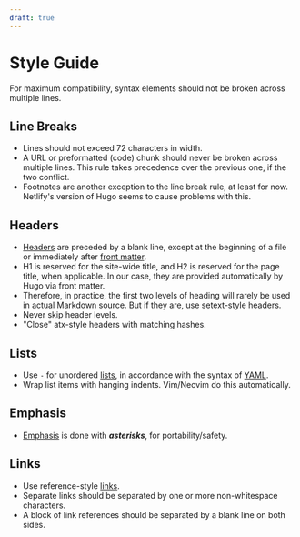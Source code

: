 ```yaml
---
draft: true
---
```

Style Guide
===========
For maximum compatibility, syntax elements should not be broken across
multiple lines.

Line Breaks
-----
- Lines should not exceed 72 characters in width.
- A URL or preformatted (code) chunk should never be broken across
  multiple lines. This rule takes precedence over the previous one, if
  the two conflict.
- Footnotes are another exception to the line break rule, at least for
  now. Netlify's version of Hugo seems to cause problems with this.

Headers
-------
- [Headers][] are preceded by a blank line, except at the beginning of a
	file or immediately after [front matter][].
- H1 is reserved for the site-wide title, and H2 is reserved for the
  page title, when applicable. In our case, they are provided
  automatically by Hugo via front matter.
- Therefore, in practice, the first two levels of heading will rarely be
  used in actual Markdown source. But if they are, use setext-style
  headers.
- Never skip header levels.
- "Close" atx-style headers with matching hashes.

[Headers]: https://daringfireball.net/projects/markdown/syntax#header
[front matter]: https://gohugo.io/content-management/front-matter/

Lists
-----
- Use `-` for unordered [lists][], in accordance with the syntax of
  [YAML][].
- Wrap list items with hanging indents. Vim/Neovim do this
  automatically.

[lists]: https://daringfireball.net/projects/markdown/syntax#list
[YAML]: https://yaml.org/

Emphasis
--------
- [Emphasis][] is done with ***asterisks***, for portability/safety.

[Emphasis]: https://daringfireball.net/projects/markdown/syntax#em

Links
-----
- Use reference-style [links][].
- Separate links should be separated by one or more non-whitespace
  characters.
- A block of link references should be separated by a blank line on both
  sides.

[links]: https://daringfireball.net/projects/markdown/syntax#link
